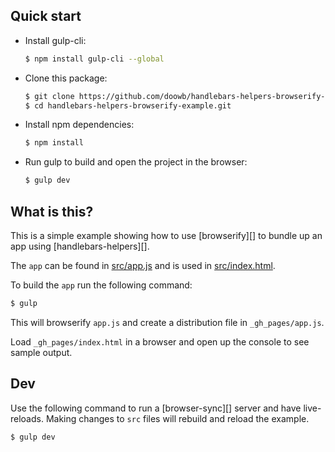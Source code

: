 ## Quick start

- Install gulp-cli:
  ```bash
  $ npm install gulp-cli --global
  ```
- Clone this package:
  ```bash
  $ git clone https://github.com/doowb/handlebars-helpers-browserify-example.git
  $ cd handlebars-helpers-browserify-example.git
  ```
- Install npm dependencies:
  ```bash
  $ npm install
  ```
- Run gulp to build and open the project in the browser:
  ```bash
  $ gulp dev
  ```

## What is this?

This is a simple example showing how to use [browserify][] to bundle up an app using [handlebars-helpers][].

The `app` can be found in [src/app.js](./src/app.js) and is used in [src/index.html](./src/index.html).

To build the `app` run the following command:

```sh
$ gulp
```

This will browserify `app.js` and create a distribution file in `_gh_pages/app.js`.

Load `_gh_pages/index.html` in a browser and open up the console to see sample output.

## Dev

Use the following command to run a [browser-sync][] server and have live-reloads. Making changes to `src` files will rebuild and reload the example.

```sh
$ gulp dev
```
